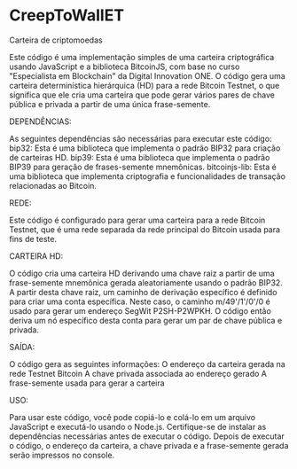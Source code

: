# CreepToWallET
Carteira de criptomoedas 


Este código é uma implementação simples de uma carteira criptográfica usando JavaScript e a biblioteca BitcoinJS, com base no curso "Especialista em Blockchain" da Digital Innovation ONE. O código gera uma carteira determinística hierárquica (HD) para a rede Bitcoin Testnet, o que significa que ele cria uma carteira que pode gerar vários pares de chave pública e privada a partir de uma única frase-semente.


DEPENDÊNCIAS:

As seguintes dependências são necessárias para executar este código:
bip32: Esta é uma biblioteca que implementa o padrão BIP32 para criação de carteiras HD.
bip39: Esta é uma biblioteca que implementa o padrão BIP39 para geração de frases-semente mnemônicas.
bitcoinjs-lib: Esta é uma biblioteca que implementa criptografia e funcionalidades de transação relacionadas ao Bitcoin.


REDE:

Este código é configurado para gerar uma carteira para a rede Bitcoin Testnet, que é uma rede separada da rede principal do Bitcoin usada para fins de teste.


CARTEIRA HD:

O código cria uma carteira HD derivando uma chave raiz a partir de uma frase-semente mnemônica gerada aleatoriamente usando o padrão BIP32. A partir desta chave raiz, um caminho de derivação específico é definido para criar uma conta específica. Neste caso, o caminho m/49'/1'/0'/0 é usado para gerar um endereço SegWit P2SH-P2WPKH. O código então deriva um nó específico desta conta para gerar um par de chave pública e privada.


SAÍDA:

O código gera as seguintes informações:
O endereço da carteira gerada na rede Testnet Bitcoin
A chave privada associada ao endereço gerado
A frase-semente usada para gerar a carteira


USO:

Para usar este código, você pode copiá-lo e colá-lo em um arquivo JavaScript e executá-lo usando o Node.js. Certifique-se de instalar as dependências necessárias antes de executar o código. Depois de executar o código, o endereço da carteira, a chave privada e a frase-semente gerada serão impressos no console.

